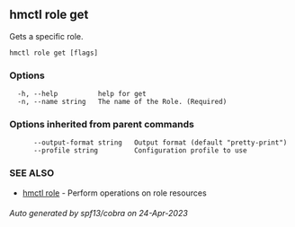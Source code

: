 ## hmctl role get

Gets a specific role.

```
hmctl role get [flags]
```

### Options

```
  -h, --help          help for get
  -n, --name string   The name of the Role. (Required)
```

### Options inherited from parent commands

```
      --output-format string   Output format (default "pretty-print")
      --profile string         Configuration profile to use
```

### SEE ALSO

* [hmctl role](hmctl_role.md)	 - Perform operations on role resources

###### Auto generated by spf13/cobra on 24-Apr-2023
